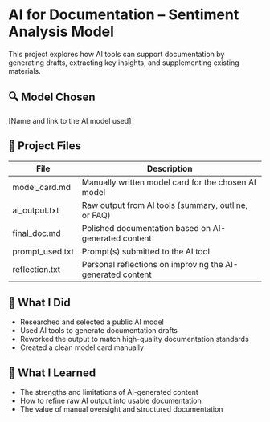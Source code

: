 
# AI for Documentation – Sentiment Analysis Model

This project explores how AI tools can support documentation by generating drafts, extracting key insights, and supplementing existing materials.

## 🔍 Model Chosen

[Name and link to the AI model used]

## 📄 Project Files

| File            | Description |
|-----------------|-------------|
| model_card.md   | Manually written model card for the chosen AI model |
| ai_output.txt   | Raw output from AI tools (summary, outline, or FAQ) |
| final_doc.md    | Polished documentation based on AI-generated content |
| prompt_used.txt | Prompt(s) submitted to the AI tool |
| reflection.txt  | Personal reflections on improving the AI-generated content |

## 🔧 What I Did

- Researched and selected a public AI model
- Used AI tools to generate documentation drafts
- Reworked the output to match high-quality documentation standards
- Created a clean model card manually

## 🌱 What I Learned

- The strengths and limitations of AI-generated content
- How to refine raw AI output into usable documentation
- The value of manual oversight and structured documentation
